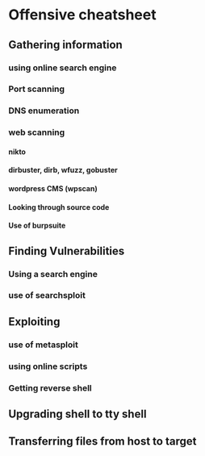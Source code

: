 # Offensive cheatsheet

## Gathering information 
### using online search engine 

### Port scanning 

### DNS enumeration 

### web scanning 

#### nikto 

#### dirbuster, dirb, wfuzz, gobuster

#### wordpress CMS (wpscan)

#### Looking through source code 

#### Use of burpsuite 

## Finding Vulnerabilities 

### Using a search engine 

### use of searchsploit 

## Exploiting 

### use of metasploit 

### using online scripts 

### Getting reverse shell 

## Upgrading shell to tty shell

## Transferring files from host to target 
